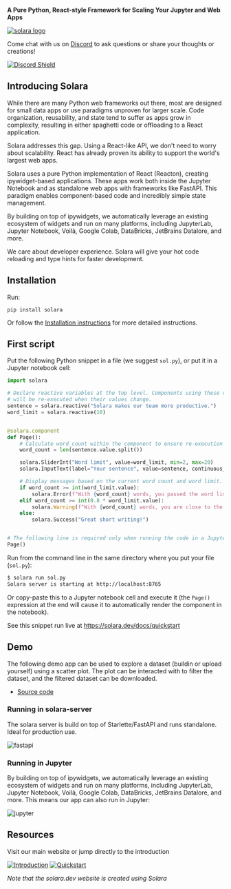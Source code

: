 **A Pure Python, React-style Framework for Scaling Your Jupyter and Web Apps**

[![solara logo](https://solara.dev/static/assets/images/logo.svg)](https://solara.dev)

Come chat with us on [Discord](https://discord.gg/MEpm6sEjdq) to ask questions or share your thoughts or creations!

[![Discord Shield](https://discordapp.com/api/guilds/1106593685241614489/widget.png?style=banner2)](https://discord.gg/MEpm6sEjdq)



## Introducing Solara

While there are many Python web frameworks out there, most are designed for small data apps or use paradigms unproven for larger scale. Code organization, reusability, and state tend to suffer as apps grow in complexity, resulting in either spaghetti code or offloading to a React application.

Solara addresses this gap. Using a React-like API, we don't need to worry about scalability. React has already proven its ability to support the world's largest web apps.

Solara uses a pure Python implementation of React (Reacton), creating ipywidget-based applications. These apps work both inside the Jupyter Notebook and as standalone web apps with frameworks like FastAPI. This paradigm enables component-based code and incredibly simple state management.

By building on top of ipywidgets, we automatically leverage an existing ecosystem of widgets and run on many platforms, including JupyterLab, Jupyter Notebook, Voilà, Google Colab, DataBricks, JetBrains Datalore, and more.

We care about developer experience. Solara will give your hot code reloading and type hints for faster development.

## Installation

Run:
```
pip install solara
```

Or follow the [Installation instructions](https://solara.dev/docs/installing) for more detailed instructions.

## First script

Put the following Python snippet in a file (we suggest `sol.py`), or put it in a Jupyter notebook cell:

```python
import solara

# Declare reactive variables at the top level. Components using these variables
# will be re-executed when their values change.
sentence = solara.reactive("Solara makes our team more productive.")
word_limit = solara.reactive(10)


@solara.component
def Page():
    # Calculate word_count within the component to ensure re-execution when reactive variables change.
    word_count = len(sentence.value.split())

    solara.SliderInt("Word limit", value=word_limit, min=2, max=20)
    solara.InputText(label="Your sentence", value=sentence, continuous_update=True)

    # Display messages based on the current word count and word limit.
    if word_count >= int(word_limit.value):
        solara.Error(f"With {word_count} words, you passed the word limit of {word_limit.value}.")
    elif word_count >= int(0.8 * word_limit.value):
        solara.Warning(f"With {word_count} words, you are close to the word limit of {word_limit.value}.")
    else:
        solara.Success("Great short writing!")


# The following line is required only when running the code in a Jupyter notebook:
Page()
```

Run from the command line in the same directory where you put your file (`sol.py`):

```bash
$ solara run sol.py
Solara server is starting at http://localhost:8765
```

Or copy-paste this to a Jupyter notebook cell and execute it (the `Page()` expression at the end
will cause it to automatically render the component in the notebook).

See this snippet run live at https://solara.dev/docs/quickstart

## Demo

The following demo app can be used to explore a dataset (buildin or upload yourself) using
a scatter plot. The plot can be interacted with to filter the dataset, and the filtered dataset can
be downloaded.

 * [Source code](https://github.com/widgetti/solara/blob/master/solara/website/pages/apps/scatter.py)

### Running in solara-server

The solara server is build on top of Starlette/FastAPI and runs standalone. Ideal for production use.

![fastapi](https://global.discourse-cdn.com/standard11/uploads/jupyter/original/2X/9/9442fc70e2a1fcd201f4f900fa073698a1f8c937.gif)


### Running in Jupyter

By building on top of ipywidgets, we automatically leverage an existing ecosystem of widgets and run on many platforms, including JupyterLab, Jupyter Notebook, Voilà, Google Colab, DataBricks, JetBrains Datalore, and more. This means our app can also run in Jupyter:

![jupyter](https://global.discourse-cdn.com/standard11/uploads/jupyter/original/2X/8/8bc875c0c3845ae077168575a4f8a49cf1b35bc6.gif)

## Resources

Visit our main website or jump directly to the introduction

[![Introduction](https://dabuttonfactory.com/button.png?t=Introduction&f=Open+Sans-Bold&ts=20&tc=fff&hp=45&vp=12&c=8&bgt=unicolored&bgc=f19f41)](https://solara.dev/docs)
[![Quickstart](https://dabuttonfactory.com/button.png?t=Quickstart&f=Open+Sans-Bold&ts=20&tc=fff&hp=45&vp=12&c=8&bgt=unicolored&bgc=f19f41)](https://solara.dev/docs/quickstart)

*Note that the solara.dev website is created using Solara*
